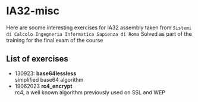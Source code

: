 # IA32-misc

Here are soome interesting exercises for IA32 assembly taken from ```Sistemi di Calcolo Ingegneria Informatica Sapienza di Roma```
Solved as part of the training for the final exam of the course 

## List of exercises 

- 130923:  **base64lessless** <br>
simplified base64 algorithm
- 19062023 **rc4_encrypt** <br>
rc4, a well known algorithm previously used on SSL and WEP
